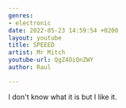 ```yaml
---
genres:
- electronic
date: 2022-05-23 14:59:54 +0200
layout: youtube
title: SPEEED
artist: Mr Mitch
youtube-url: QgZ4OiQnZWY
author: Raul

---
```

I don't know what it is but I like it. 